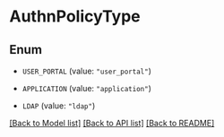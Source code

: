 # AuthnPolicyType

## Enum


* `USER_PORTAL` (value: `"user_portal"`)

* `APPLICATION` (value: `"application"`)

* `LDAP` (value: `"ldap"`)


[[Back to Model list]](../README.md#documentation-for-models) [[Back to API list]](../README.md#documentation-for-api-endpoints) [[Back to README]](../README.md)


